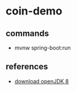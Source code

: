 # coin-demo
## commands
- mvnw spring-boot:run


## references
- [download openJDK 8](https://adoptium.net/temurin/releases/?version=8)